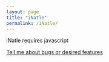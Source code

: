 ```yaml
---
layout: page
title: "iNatle"
permalink: /iNatle/
---
```


<div id="inatle"></div>
<script src="jquery-3.6.4.min.js"></script>
<script>
$( "#inatle" ).load( "https://rmcminds.shinyapps.io/inatle/" );
</script>

<noscript>
  iNatle requires javascript
</noscript>

<br>

<a href="https://github.com/rmcminds/iNatle/issues">Tell me about bugs or desired features</a>
